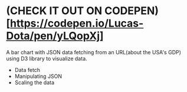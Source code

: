 # (CHECK IT OUT ON CODEPEN)[https://codepen.io/Lucas-Dota/pen/yLQopXj]

A bar chart with JSON data fetching from an URL(about the USA's GDP) using D3 library to visualize data.

- Data fetch
- Manipulating JSON
- Scaling the data

